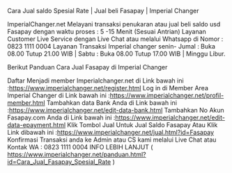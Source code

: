Cara Jual saldo Spesial Rate | Jual beli Fasapay | Imperial Changer 

ImperialChanger.net Melayani transaksi penukaran atau jual beli saldo usd Fasapay dengan waktu proses : 5 -15 Menit (Sesuai Antrian) Layanan Customer Live Service dengan Live Chat atau melalui Whatsapp di Nomor : 0823 1111 0004 Layanan Transaksi Imperial changer senin- Jumal : Buka 08.00 Tutup 21.00 WIB | Sabtu : Buka 08.00 Tutup 17.00 WIB | Minggu Libur.

Berikut Panduan Cara Jual Fasapay di Imperial Changer

Daftar Menjadi member Imperialchanger.net di Link bawah ini :https://www.imperialchanger.net/register.html
Log in di Member Area Imperial Changer di Link bawah ini :https://www.imperialchanger.net/profil-member.html
Tambahkan data Bank Anda di Link bawah ini :https://www.imperialchanger.net/edit-data-bank.html
Tambahkan No Akun Fasapay.com Anda di Link bawah ini :https://www.imperialchanger.net/edit-data-epayment.html
Klik Tombol Jual Untuk Jual Saldo Fasapay Atau Klik Link dibawah ini :https://www.imperialchanger.net/jual.html?id=Fasapay
Konfirmasi Transaksi anda ke Admin atau CS kami melalui Live Chat atau Kontak WA : 0823 1111 0004
INFO LEBIH LANJUT ( https://www.imperialchanger.net/panduan.html?id=Cara_Jual_Fasapay_Spesial_Rate )

